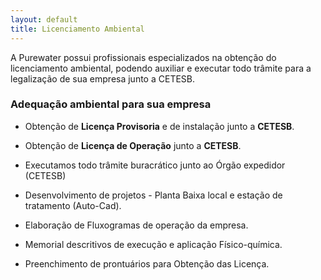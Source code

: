```yaml
---
layout: default
title: Licenciamento Ambiental
---
```


A Purewater possui profissionais especializados na obtenção do licenciamento ambiental, podendo auxiliar e executar todo trâmite para a legalização de sua empresa junto a CETESB.


### Adequação ambiental para sua empresa

- Obtenção de **Licença Provisoria** e de instalação junto a **CETESB**.

- Obtenção de **Licença de Operação** junto a **CETESB**.

- Executamos todo trâmite buracrático junto ao Órgão expedidor (CETESB)

- Desenvolvimento de projetos - Planta Baixa local e estação de tratamento (Auto-Cad).

- Elaboração de Fluxogramas de operação da empresa.

- Memorial descritivos de execução e aplicação Físico-química.

- Preenchimento de prontuários para Obtenção das Licença.

